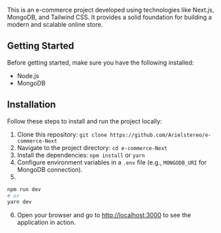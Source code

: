 
This is an e-commerce project developed using technologies like Next.js, MongoDB, and Tailwind CSS. It provides a solid foundation for building a modern and scalable online store.

## Getting Started

Before getting started, make sure you have the following installed:

- Node.js
- MongoDB


## Installation

Follow these steps to install and run the project locally:

1. Clone this repository: `git clone https://github.com/Arielstereo/e-commerce-Next`
2. Navigate to the project directory: `cd e-commerce-Next`
3. Install the dependencies: `npm install` or `yarn`
4. Configure environment variables in a `.env` file (e.g., `MONGODB_URI` for MongoDB connection).
5. 
```bash
npm run dev
# or
yarn dev
```
6. Open your browser and go to [http://localhost:3000](http://localhost:3000) to see the application in action.
